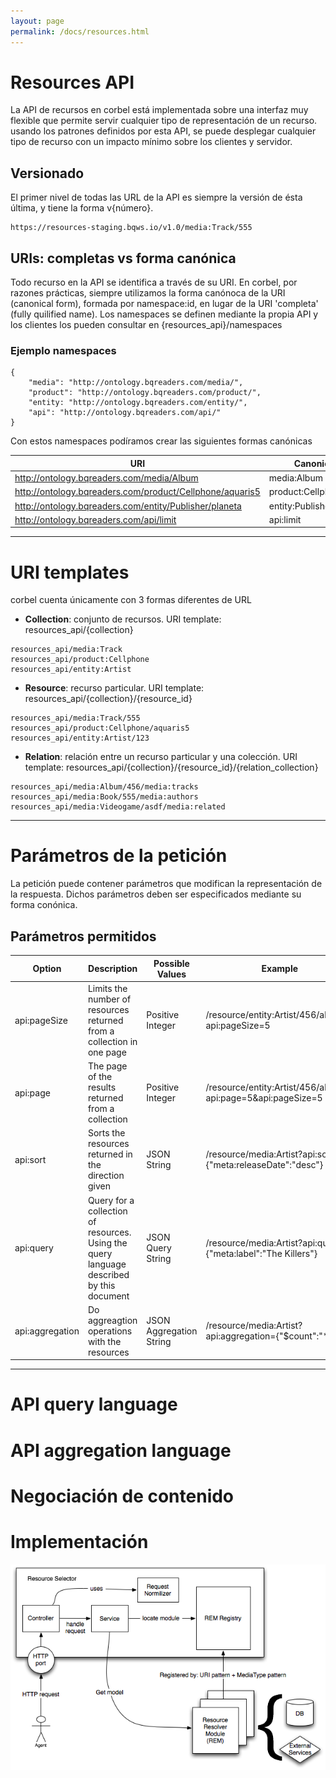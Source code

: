 ```yaml
---
layout: page
permalink: /docs/resources.html
---
```


# Resources API

La API de recursos en corbel está implementada sobre una interfaz muy flexible que permite servir cualquier tipo de representación de un recurso. usando los patrones definidos por esta API, se puede desplegar cualquier tipo de recurso con un impacto mínimo sobre los clientes y servidor.

## Versionado

El primer nivel de todas las URL de la API es siempre la versión de ésta última, y tiene la forma v{número}. 
```
https://resources-staging.bqws.io/v1.0/media:Track/555
```

## URIs: completas vs forma canónica

Todo recurso en la API se identifica a través de su URI. En corbel, por razones prácticas, siempre utilizamos la forma canónoca de la URI (canonical form), formada por namespace:id, en lugar de la URI 'completa' (fully quilified name). Los namespaces se definen mediante la propia API y los clientes los pueden consultar en {resources_api}/namespaces


### Ejemplo namespaces

```
{
    "media": "http://ontology.bqreaders.com/media/",
    "product": "http://ontology.bqreaders.com/product/",
    "entity: "http://ontology.bqreaders.com/entity/",
    "api": "http://ontology.bqreaders.com/api/"
}
```
Con estos namespaces podíramos crear las siguientes formas canónicas

|URI|Canonical form|
|---|---|
|http://ontology.bqreaders.com/media/Album|media:Album|
|http://ontology.bqreaders.com/product/Cellphone/aquaris5|product:Cellphone/aquaris5|
|http://ontology.bqreaders.com/entity/Publisher/planeta|entity:Publisher/planeta|
|http://ontology.bqreaders.com/api/limit|api:limit|

----------

# URI templates

corbel cuenta únicamente con 3 formas diferentes de URL

* **Collection**: conjunto de recursos. URI template: resources_api/{collection}
```
resources_api/media:Track
resources_api/product:Cellphone
resources_api/entity:Artist
```
* **Resource**: recurso particular. URI template: resources_api/{collection}/{resource_id}
```
resources_api/media:Track/555
resources_api/product:Cellphone/aquaris5
resources_api/entity:Artist/123
```
* **Relation**: relación entre un recurso particular y una colección. URI template: resources_api/{collection}/{resource_id}/{relation_collection}
```
resources_api/media:Album/456/media:tracks
resources_api/media:Book/555/media:authors
resources_api/media:Videogame/asdf/media:related
```

----------

# Parámetros de la petición

La petición puede contener parámetros que modifican la representación de la respuesta. Dichos parámetros deben ser especificados mediante su forma conónica.

## Parámetros permitidos

|Option|Description|Possible Values|Example|
|---|---|---|---|
|api:pageSize|Limits the number of resources returned from a collection in one page|Positive Integer|/resource/entity:Artist/456/albums?api:pageSize=5|
|api:page|The page of the results returned from a collection|Positive Integer|/resource/entity:Artist/456/albums?api:page=5&api:pageSize=5|
|api:sort|Sorts the resources returned in the direction given|JSON String|/resource/media:Artist?api:sort={"meta:releaseDate":"desc"}|
|api:query|Query for a collection of resources. Using the query language described by this document|JSON Query String|/resource/media:Artist?api:query={"meta:label":"The Killers"}|
|api:aggregation|Do aggreagtion operations with the resources|JSON Aggregation String|/resource/media:Artist?api:aggregation={"$count":"*"}|

----------

# API query language
# API aggregation language
# Negociación de contenido
# Implementación

![resources implementation](/img/resources-implementation.png)